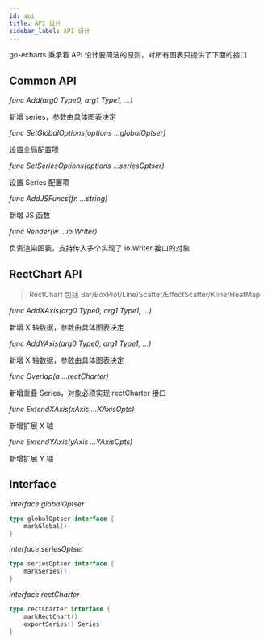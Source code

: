 ```yaml
---
id: api
title: API 设计
sidebar_label: API 设计
---
```


go-echarts 秉承着 API 设计要简洁的原则，对所有图表只提供了下面的接口

## Common API

*func Add(arg0 Type0, arg1 Type1, ...)*

新增 series，参数由具体图表决定

*func SetGlobalOptions(options ...globalOptser)*

设置全局配置项

*func SetSeriesOptions(options ...seriesOptser)*

设置 Series 配置项

*func AddJSFuncs(fn ...string)*

新增 JS 函数

*func Render(w ...io.Writer)*

负责渲染图表，支持传入多个实现了 io.Writer 接口的对象

## RectChart API
> RectChart 包括 Bar/BoxPlot/Line/Scatter/EffectScatter/Kline/HeatMap

*func AddXAxis(arg0 Type0, arg1 Type1, ...)*

新增 X 轴数据，参数由具体图表决定

*func AddYAxis(arg0 Type0, arg1 Type1, ...)*

新增 X 轴数据，参数由具体图表决定

*func Overlap(a ...rectCharter)*

新增重叠 Series，对象必须实现 rectCharter 接口

*func ExtendXAxis(xAxis ...XAxisOpts)*

新增扩展 X 轴

*func ExtendYAxis(yAxis ...YAxisOpts)*

新增扩展 Y 轴

## Interface

*interface globalOptser*
```go
type globalOptser interface {
    markGlobal()
}
```

*interface seriesOptser*
```go
type seriesOptser interface {
    markSeries()
}
```

*interface rectCharter*
```go
type rectCharter interface {
    markRectChart()
    exportSeries() Series
}
```